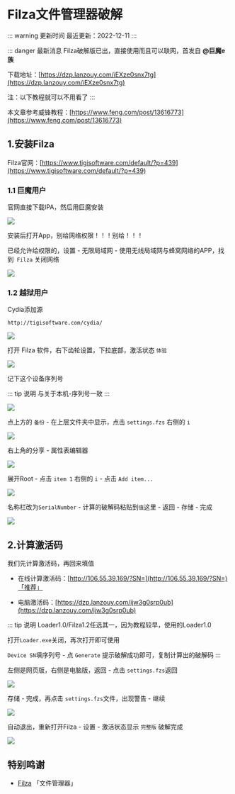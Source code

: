 # Filza文件管理器破解

::: warning 更新时间
最近更新：2022-12-11
:::


::: danger 最新消息
Filza破解版已出，直接使用而且可以联网，首发自 **@巨魔e族**

下载地址：[https://dzp.lanzouy.com/iEXze0snx7tg](https://dzp.lanzouy.com/iEXze0snx7tg)


注：以下教程就可以不用看了
:::




本文章参考威锋教程：[https://www.feng.com/post/13616773](https://www.feng.com/post/13616773)


## 1.安装Filza



Filza官网：[https://www.tigisoftware.com/default/?p=439](https://www.tigisoftware.com/default/?p=439)



### 1.1 巨魔用户



官网直接下载IPA，然后用巨魔安装

![](./Filza-01.png)


安装后打开App，别给网络权限！！！别给！！！

已经允许给权限的，设置 - 无限局域网 - 使用无线局域网与蜂窝网络的APP，找到` Filza` 关闭网络

![](./Filza-03.png)




### 1.2 越狱用户

Cydia添加源


```
http://tigisoftware.com/cydia/
```
![](./Filza-02.png)



打开 Filza 软件，右下齿轮设置，下拉底部，激活状态 `体验`

![](./Filza-04.png)

记下这个设备序列号

::: tip 说明
与关于本机-序列号一致
:::

![](./Filza-05.png)


点上方的 `备份` - 在上层文件夹中显示，点击 `settings.fzs` 右侧的 `i`


![](./Filza-06.png)


右上角的分享 - 属性表编辑器

![](./Filza-07.png)


展开Root - 点击 `item 1` 右侧的 `i` - 点击 `Add item...`

![](./Filza-08.png)



名称栏改为`SerialNumber` - 计算的破解码粘贴到`值`这里 - 返回 - 存储 - 完成

![](./Filza-09.png)



## 2.计算激活码

我们先计算激活码，再回来填值

* 在线计算激活码：[http://106.55.39.169/?SN=](http://106.55.39.169/?SN=)「推荐」

* 电脑激活码：[https://dzp.lanzouy.com/ijw3g0srp0ub](https://dzp.lanzouy.com/ijw3g0srp0ub)

::: tip 说明
Loader1.0/Filza1.2任选其一，因为教程较早，使用的Loader1.0

打开`Loader.exe`关闭，再次打开即可使用

`Device SN`填序列号 - 点 `Generate` 提示破解成功即可，复制计算出的破解码
:::


左侧是网页版，右侧是电脑版，返回 - 点击 `settings.fzs`返回

![](./Filza-10.png)


存储 - 完成，再点击 `settings.fzs`文件，出现警告 - 继续

![](./Filza-11.png)



自动退出，重新打开Filza - 设置 - 激活状态显示 `完整版` 破解完成

![](./Filza-12.png)



## 特别鸣谢

* [Filza](https://www.tigisoftware.com/default/?p=439) 「文件管理器」








